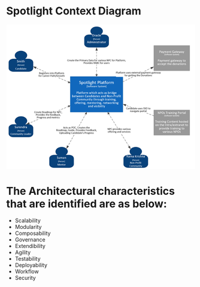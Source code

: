 # Spotlight Context Diagram 
![Spotlight Context Diagram](..//Images/SpotlightContextDiagram.png)
# The Architectural characteristics that are identified are as below:

- Scalability
- Modularity     
- Composability
- Governance 
- Extendibility 
- Agility 
- Testability  
- Deployability 
- Workflow
- Security